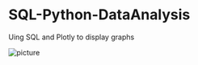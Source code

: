 # SQL-Python-DataAnalysis

Uing SQL and Plotly to display graphs

![picture](SQL-PYTHON-DATAANALYSIS/images/newplot.png)

